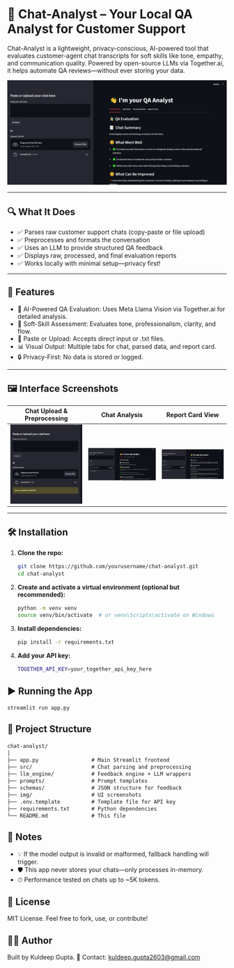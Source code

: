 # 🤖 Chat-Analyst – Your Local QA Analyst for Customer Support

Chat-Analyst is a lightweight, privacy-conscious, AI-powered tool that evaluates customer-agent chat transcripts for soft skills like tone, empathy, and communication quality. Powered by open-source LLMs via Together.ai, it helps automate QA reviews—without ever storing your data.

![App Screenshot](img/app1.png)

---

## 🔍 What It Does

- ✅ Parses raw customer support chats (copy-paste or file upload)
- ✅ Preprocesses and formats the conversation
- ✅ Uses an LLM to provide structured QA feedback
- ✅ Displays raw, processed, and final evaluation reports
- ✅ Works locally with minimal setup—privacy first!

---

## 🚀 Features

- 🧠 AI-Powered QA Evaluation: Uses Meta Llama Vision via Together.ai for detailed analysis.
- 📝 Soft-Skill Assessment: Evaluates tone, professionalism, clarity, and flow.
- 📂 Paste or Upload: Accepts direct input or .txt files.
- 📊 Visual Output: Multiple tabs for chat, parsed data, and report card.
- 🔒 Privacy-First: No data is stored or logged.

---

## 🖼 Interface Screenshots

| Chat Upload & Preprocessing | Chat Analysis | Report Card View |
|-----------------------------|---------------------|--------------|
| ![](img/app3.png) | ![](img/app1.png) | ![](img/app2.png) |

---

## 🛠 Installation

1. **Clone the repo:**
   ```bash
   git clone https://github.com/yourusername/chat-analyst.git
   cd chat-analyst

2. **Create and activate a virtual environment (optional but recommended):**
    ```bash
    python -m venv venv
    source venv/bin/activate  # or venv\Scripts\activate on Windows

3. **Install dependencies:**
    ```bash
    pip install -r requirements.txt

4. **Add your API key:**
    ```bash
    TOGETHER_API_KEY=your_together_api_key_here

## ▶️ Running the App
    streamlit run app.py

## 📂 Project Structure
    
    chat-analyst/
    │
    ├── app.py                 # Main Streamlit frontend
    ├── src/                   # Chat parsing and preprocessing
    ├── llm_engine/            # Feedback engine + LLM wrappers
    ├── prompts/               # Prompt templates
    ├── schemas/               # JSON structure for feedback
    ├── img/                   # UI screenshots
    ├── .env.template          # Template file for API key
    ├── requirements.txt       # Python dependencies
    └── README.md              # This file

## 📌 Notes

- 💡 If the model output is invalid or malformed, fallback handling will trigger.
- 🛡 This app never stores your chats—only processes in-memory.
- ⏱ Performance tested on chats up to ~5K tokens.

## 📃 License
MIT License. Feel free to fork, use, or contribute!

## 🙋‍♂️ Author
Built by Kuldeep Gupta.
📧 Contact: kuldeep.gupta2603@gmail.com